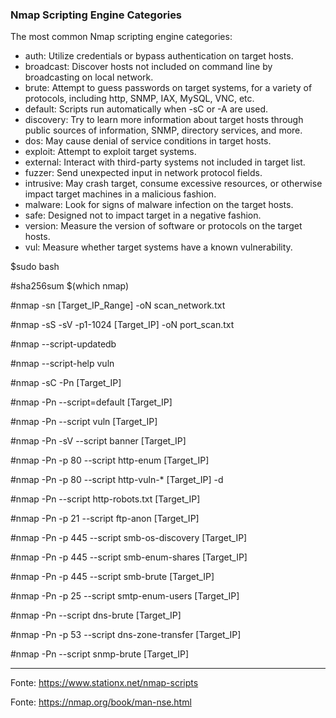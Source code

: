 ### Nmap Scripting Engine Categories
The most common Nmap scripting engine categories:
- auth: Utilize credentials or bypass authentication on target hosts.
- broadcast: Discover hosts not included on command line by broadcasting on local network.
- brute: Attempt to guess passwords on target systems, for a variety of protocols, including http, SNMP, IAX, MySQL, VNC, etc.
- default: Scripts run automatically when -sC or -A are used.
- discovery: Try to learn more information about target hosts through public sources of information, SNMP, directory services, and more.
- dos: May cause denial of service conditions in target hosts.
- exploit: Attempt to exploit target systems.
- external: Interact with third-party systems not included in target list.
- fuzzer: Send unexpected input in network protocol fields.
- intrusive: May crash target, consume excessive resources, or otherwise impact target machines in a malicious fashion.
- malware: Look for signs of malware infection on the target hosts.
- safe: Designed not to impact target in a negative fashion.
- version: Measure the version of software or protocols on the target hosts.
- vul: Measure whether target systems have a known vulnerability.

$sudo bash

#sha256sum $(which nmap)

#nmap -sn [Target_IP_Range] -oN scan_network.txt

#nmap -sS -sV -p1-1024 [Target_IP] -oN port_scan.txt

#nmap --script-updatedb

#nmap --script-help vuln

#nmap -sC -Pn [Target_IP]

#nmap -Pn --script=default [Target_IP]

#nmap -Pn --script vuln [Target_IP]

#nmap -Pn -sV --script banner [Target_IP]

#nmap -Pn -p 80 --script http-enum [Target_IP]

#nmap -Pn -p 80 --script http-vuln-* [Target_IP] -d

#nmap -Pn --script http-robots.txt [Target_IP]

#nmap -Pn -p 21 --script ftp-anon [Target_IP]

#nmap -Pn -p 445 --script smb-os-discovery [Target_IP]

#nmap -Pn -p 445 --script smb-enum-shares [Target_IP]

#nmap -Pn -p 445 --script smb-brute [Target_IP]

#nmap -Pn -p 25 --script smtp-enum-users [Target_IP]

#nmap -Pn --script dns-brute [Target_IP]

#nmap -Pn -p 53 --script dns-zone-transfer [Target_IP]

#nmap -Pn --script snmp-brute [Target_IP]

---------------------------------------------------------------------------------
Fonte: https://www.stationx.net/nmap-scripts

Fonte: https://nmap.org/book/man-nse.html
